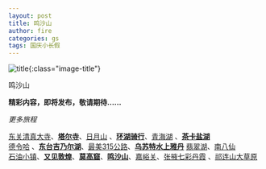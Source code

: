 ```yaml
---
layout: post
title: 鸣沙山
author: fire
categories: gs 
tags: 国庆小长假
---
```


![title](//image.sideproject.cn/travel/202010/bicycle-title.jpg){:class="image-title"}

鸣沙山

**精彩内容，即将发布，敬请期待……**

*更多旅程*

[东关清真大寺](dong-guan-qing-zhen-si.html)、[**塔尔寺**](ta-er-temple.html)、[日月山](ri-yue-shan.html) 、[**环湖骑行**](bicycle.html)、[青海湖](qing-hai-lake.html) 、[**茶卡盐湖**](cha-ka-salt-lake.html)  
[德令哈](de-ling-ha.html) 、[**东台吉乃尔湖**](dong-tai-ji-nai-hu.html)、[最美315公路](road-315.html)、[**乌苏特水上雅丹**](shui-shang-ya-dan.html) [翡翠湖](fei-cui-hu.html)、[南八仙](nan-ba-xian.html)  
[石油小镇](shi-you-xiao-zhen.html)、[**又见敦煌**](you-jian-dun-huang.html)、[**莫高窟**](mo-gao-ku.html)、[**鸣沙山**](ming-sha-shan.html)、[嘉峪关](jia-yu-guan.html)、[张掖七彩丹霞](qi-cai-dan-xia.html) 、[祁连山大草原](qi-lian-shan.html)